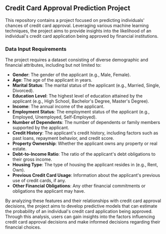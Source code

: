 ## Credit Card Approval Prediction Project

This repository contains a project focused on predicting individuals' chances of credit card approval. Leveraging various machine learning techniques, the project aims to provide insights into the likelihood of an individual's credit card application being approved by financial institutions.

### Data Input Requirements

The project requires a dataset consisting of diverse demographic and financial attributes, including but not limited to:

- **Gender**: The gender of the applicant (e.g., Male, Female).
- **Age**: The age of the applicant in years.
- **Marital Status**: The marital status of the applicant (e.g., Married, Single, Divorced).
- **Education Level**: The highest level of education attained by the applicant (e.g., High School, Bachelor's Degree, Master's Degree).
- **Income**: The annual income of the applicant.
- **Employment Status**: The employment status of the applicant (e.g., Employed, Unemployed, Self-Employed).
- **Number of Dependents**: The number of dependents or family members supported by the applicant.
- **Credit History**: The applicant's credit history, including factors such as past loans, repayment behavior, and credit score.
- **Property Ownership**: Whether the applicant owns any property or real estate.
- **Debt-to-Income Ratio**: The ratio of the applicant's debt obligations to their gross income.
- **Housing Type**: The type of housing the applicant resides in (e.g., Rent, Own).
- **Previous Credit Card Usage**: Information about the applicant's previous use of credit cards, if any.
- **Other Financial Obligations**: Any other financial commitments or obligations the applicant may have.

By analyzing these features and their relationships with credit card approval decisions, the project aims to develop predictive models that can estimate the probability of an individual's credit card application being approved. Through this analysis, users can gain insights into the factors influencing credit card approval decisions and make informed decisions regarding their financial choices.
